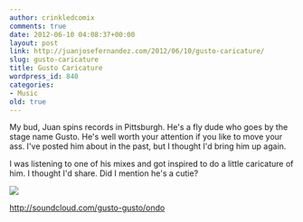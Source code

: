 ```yaml
---
author: crinkledcomix
comments: true
date: 2012-06-10 04:08:37+00:00
layout: post
link: http://juanjosefernandez.com/2012/06/10/gusto-caricature/
slug: gusto-caricature
title: Gusto Caricature
wordpress_id: 840
categories:
- Music
old: true
---
```


My bud, Juan spins records in Pittsburgh. He's a fly dude who goes by the stage name Gusto. He's well worth your attention if you like to move your ass. I've posted him about in the past, but I thought I'd bring him up again.

I was listening to one of his mixes and got inspired to do a little caricature of him. I thought I'd share. Did I mention he's a cutie?

[![](http://fernandezjuanjose.files.wordpress.com/2012/06/gusto_edited_1.gif)](http://fernandezjuanjose.files.wordpress.com/2012/06/gusto_edited_1.gif)

http://soundcloud.com/gusto-gusto/ondo
